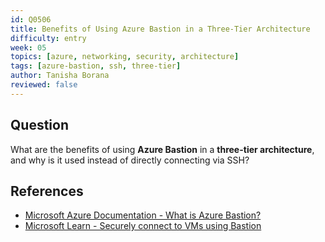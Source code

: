 ```yaml
---
id: Q0506
title: Benefits of Using Azure Bastion in a Three-Tier Architecture
difficulty: entry
week: 05
topics: [azure, networking, security, architecture]
tags: [azure-bastion, ssh, three-tier]
author: Tanisha Borana
reviewed: false
---
```


## Question
What are the benefits of using **Azure Bastion** in a **three-tier architecture**, and why is it used instead of directly connecting via SSH?

## References
- [Microsoft Azure Documentation - What is Azure Bastion?](https://learn.microsoft.com/en-us/azure/bastion/bastion-overview)
- [Microsoft Learn - Securely connect to VMs using Bastion](https://learn.microsoft.com/en-us/azure/bastion/connect-vm-bastion)

